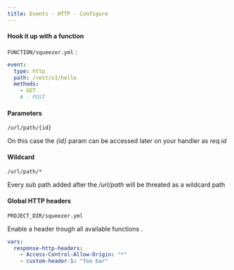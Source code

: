 ```yaml
---
title: Events - HTTP - Configure
---
```


#### Hook it up with a function

`FUNCTION/squeezer.yml` :

```yaml
event:
  type: http
  path: /rest/v1/hello
  methods:
    - GET
    # - POST
```

#### Parameters 

`/url/path/{id}`

On this case the *{id}* param can be accessed later on your handler as *req.id*

#### Wildcard

`/url/path/*`

Every sub path added after the */url/path* will be threated as a wildcard path

#### Global HTTP headers

`PROJECT_DIR/squeezer.yml`

Enable a header trough all available functions .

```yaml
vars:
  response-http-headers:
    - Access-Control-Allow-Origin: "*"
    - custom-header-1: "foo bar"
```